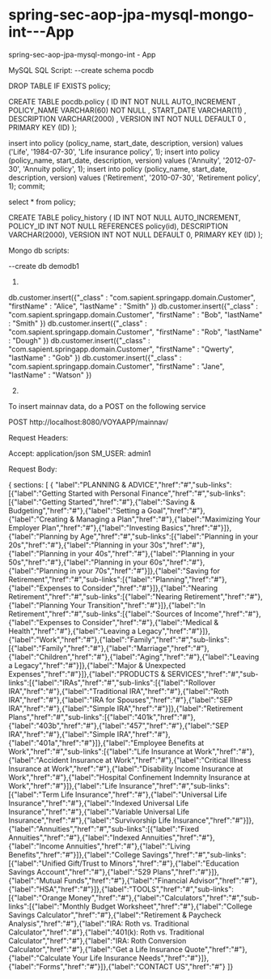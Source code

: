 # spring-sec-aop-jpa-mysql-mongo-int---App
spring-sec-aop-jpa-mysql-mongo-int - App



MySQL SQL Script:
--create schema pocdb

DROP TABLE IF EXISTS policy;

CREATE TABLE pocdb.policy (
       ID INT NOT NULL AUTO_INCREMENT
     , POLICY_NAME VARCHAR(60) NOT NULL
     , START_DATE VARCHAR(11)
     , DESCRIPTION VARCHAR(2000)
     , VERSION INT NOT NULL DEFAULT 0
     , PRIMARY KEY (ID)
);

insert into policy (policy_name, start_date, description, version) values ('Life', '1984-07-30', 'Life insurance policy', 1);
insert into policy (policy_name, start_date, description, version) values ('Annuity', '2012-07-30', 'Annuity policy', 1);
insert into policy (policy_name, start_date, description, version) values ('Retirement', '2010-07-30', 'Retirement policy', 1);
commit;

select * from policy;

CREATE TABLE policy_history (
       ID INT NOT NULL AUTO_INCREMENT,
       POLICY_ID INT NOT NULL REFERENCES policy(id), 
      DESCRIPTION VARCHAR(2000),
      VERSION INT NOT NULL DEFAULT 0,
     PRIMARY KEY (ID)
);




Mongo db scripts:

--create db demodb1

1. 

db.customer.insert({"_class" : "com.sapient.springapp.domain.Customer", "firstName" : "Alice", "lastName" : "Smith" })
db.customer.insert({"_class" : "com.sapient.springapp.domain.Customer", "firstName" : "Bob", "lastName" : "Smith" })
db.customer.insert({"_class" : "com.sapient.springapp.domain.Customer", "firstName" : "Rob", "lastName" : "Dough" })
db.customer.insert({"_class" : "com.sapient.springapp.domain.Customer", "firstName" : "Qwerty", "lastName" : "Gob" })
db.customer.insert({"_class" : "com.sapient.springapp.domain.Customer", "firstName" : "Jane", "lastName" : "Watson" })




2. 
To insert mainnav data, do a POST on the following service

POST http://localhost:8080/VOYAAPP/mainnav/

Request Headers:

Accept: application/json
SM_USER: admin1


Request Body:


{
  sections: [
    {
      "label":"PLANNING &amp; ADVICE","href":"#","sub-links":[{"label":"Getting Started with Personal Finance","href":"#","sub-links":[{"label":"Getting Started","href":"#"},{"label":"Saving &amp; Budgeting","href":"#"},{"label":"Setting a Goal","href":"#"},{"label":"Creating &amp; Managing a Plan","href":"#"},{"label":"Maximizing Your Employer Plan","href":"#"},{"label":"Investing Basics","href":"#"}]},{"label":"Planning by Age","href":"#","sub-links":[{"label":"Planning in your 20s","href":"#"},{"label":"Planning in your 30s","href":"#"},{"label":"Planning in your 40s","href":"#"},{"label":"Planning in your 50s","href":"#"},{"label":"Planning in your 60s","href":"#"},{"label":"Planning in your 70s","href":"#"}]},{"label":"Saving for Retirement","href":"#","sub-links":[{"label":"Planning","href":"#"},{"label":"Expenses to Consider","href":"#"}]},{"label":"Nearing Retirement","href":"#","sub-links":[{"label":"Nearing Retirement","href":"#"},{"label":"Planning Your Transition","href":"#"}]},{"label":"In Retirement","href":"#","sub-links":[{"label":"Sources of Income","href":"#"},{"label":"Expenses to Consider","href":"#"},{"label":"Medical &amp; Health","href":"#"},{"label":"Leaving a Legacy","href":"#"}]},{"label":"Work","href":"#"},{"label":"Family","href":"#","sub-links":[{"label":"Family","href":"#"},{"label":"Marriage","href":"#"},{"label":"Children","href":"#"},{"label":"Aging","href":"#"},{"label":"Leaving a Legacy","href":"#"}]},{"label":"Major &amp; Unexpected Expenses","href":"#"}]},{"label":"PRODUCTS &amp; SERVICES","href":"#","sub-links":[{"label":"IRAs","href":"#","sub-links":[{"label":"Rollover IRA","href":"#"},{"label":"Traditional IRA","href":"#"},{"label":"Roth IRA","href":"#"},{"label":"IRA for Spouses","href":"#"},{"label":"SEP IRA","href":"#"},{"label":"Simple IRA","href":"#"}]},{"label":"Retirement Plans","href":"#","sub-links":[{"label":"401k","href":"#"},{"label":"403b","href":"#"},{"label":"457","href":"#"},{"label":"SEP IRA","href":"#"},{"label":"Simple IRA","href":"#"},{"label":"401a","href":"#"}]},{"label":"Employee Benefits at Work","href":"#","sub-links":[{"label":"Life Insurance at Work","href":"#"},{"label":"Accident Insurance at Work","href":"#"},{"label":"Critical Illness Insurance at Work","href":"#"},{"label":"Disability Income Insurance at Work","href":"#"},{"label":"Hospital Confinement Indemnity Insurance at Work","href":"#"}]},{"label":"Life Insurance","href":"#","sub-links":[{"label":"Term Life Insurance","href":"#"},{"label":"Universal Life Insurance","href":"#"},{"label":"Indexed Universal Life Insurance","href":"#"},{"label":"Variable Universal Life Insurance","href":"#"},{"label":"Survivorship Life Insurance","href":"#"}]},{"label":"Annuities","href":"#","sub-links":[{"label":"Fixed Annuities","href":"#"},{"label":"Indexed Annuities","href":"#"},{"label":"Income Annuities","href":"#"},{"label":"Living Benefits","href":"#"}]},{"label":"College Savings","href":"#","sub-links":[{"label":"Unified Gift/Trust to Minors","href":"#"},{"label":"Education Savings Account","href":"#"},{"label":"529 Plans","href":"#"}]},{"label":"Mutual Funds","href":"#"},{"label":"Financial Advisor","href":"#"},{"label":"HSA","href":"#"}]},{"label":"TOOLS","href":"#","sub-links":[{"label":"Orange Money","href":"#"},{"label":"Calculators","href":"#","sub-links":[{"label":"Monthly Budget Worksheet","href":"#"},{"label":"College Savings Calculator","href":"#"},{"label":"Retirement &amp; Paycheck Analysis","href":"#"},{"label":"IRA: Roth vs. Traditional Calculator","href":"#"},{"label":"401(k): Roth vs. Traditional Calculator","href":"#"},{"label":"IRA: Roth Conversion Calculator","href":"#"},{"label":"Get a Life Insurance Quote","href":"#"},{"label":"Calculate Your Life Insurance Needs","href":"#"}]},{"label":"Forms","href":"#"}]},{"label":"CONTACT US","href":"#"}
]}

